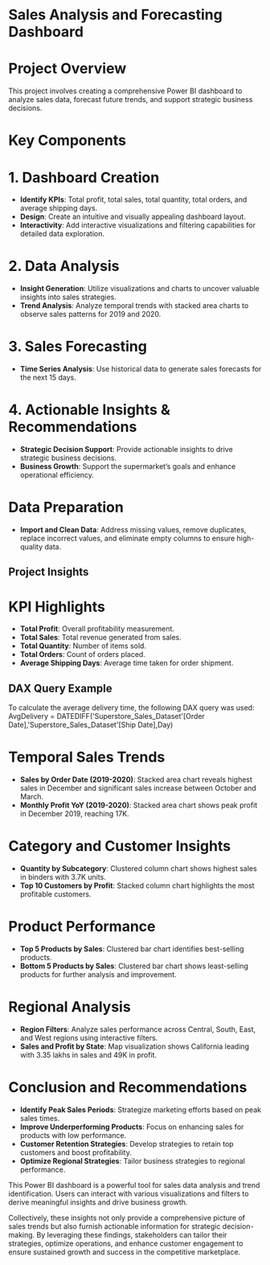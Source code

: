 # Sales Analysis and Forecasting Dashboard

# Project Overview
This project involves creating a comprehensive Power BI dashboard to analyze sales data, forecast future trends, and support strategic business decisions.

# Key Components

# 1. Dashboard Creation
- **Identify KPIs**: Total profit, total sales, total quantity, total orders, and average shipping days.
- **Design**: Create an intuitive and visually appealing dashboard layout.
- **Interactivity**: Add interactive visualizations and filtering capabilities for detailed data exploration.

# 2. Data Analysis
- **Insight Generation**: Utilize visualizations and charts to uncover valuable insights into sales strategies.
- **Trend Analysis**: Analyze temporal trends with stacked area charts to observe sales patterns for 2019 and 2020.

# 3. Sales Forecasting
- **Time Series Analysis**: Use historical data to generate sales forecasts for the next 15 days.

# 4. Actionable Insights & Recommendations
- **Strategic Decision Support**: Provide actionable insights to drive strategic business decisions.
- **Business Growth**: Support the supermarket’s goals and enhance operational efficiency.

# Data Preparation
- **Import and Clean Data**: Address missing values, remove duplicates, replace incorrect values, and eliminate empty columns to ensure high-quality data.

## Project Insights

# KPI Highlights
- **Total Profit**: Overall profitability measurement.
- **Total Sales**: Total revenue generated from sales.
- **Total Quantity**: Number of items sold.
- **Total Orders**: Count of orders placed.
- **Average Shipping Days**: Average time taken for order shipment.

## DAX Query Example
To calculate the average delivery time, the following DAX query was used:
AvgDelivery = DATEDIFF('Superstore_Sales_Dataset'[Order Date],'Superstore_Sales_Dataset'[Ship Date],Day)

# Temporal Sales Trends
- **Sales by Order Date (2019-2020)**: Stacked area chart reveals highest sales in December and significant sales increase between October and March.
- **Monthly Profit YoY (2019-2020)**: Stacked area chart shows peak profit in December 2019, reaching 17K.

# Category and Customer Insights
- **Quantity by Subcategory**: Clustered column chart shows highest sales in binders with 3.7K units.
- **Top 10 Customers by Profit**: Stacked column chart highlights the most profitable customers.

# Product Performance
- **Top 5 Products by Sales**: Clustered bar chart identifies best-selling products.
- **Bottom 5 Products by Sales**: Clustered bar chart shows least-selling products for further analysis and improvement.

# Regional Analysis
- **Region Filters**: Analyze sales performance across Central, South, East, and West regions using interactive filters.
- **Sales and Profit by State**: Map visualization shows California leading with 3.35 lakhs in sales and 49K in profit.

# Conclusion and Recommendations
- **Identify Peak Sales Periods**: Strategize marketing efforts based on peak sales times.
- **Improve Underperforming Products**: Focus on enhancing sales for products with low performance.
- **Customer Retention Strategies**: Develop strategies to retain top customers and boost profitability.
- **Optimize Regional Strategies**: Tailor business strategies to regional performance.


This Power BI dashboard is a powerful tool for sales data analysis and trend identification. Users can interact with various visualizations and filters to derive meaningful insights and drive business growth.

Collectively, these insights not only provide a comprehensive picture of sales trends but also furnish actionable information for strategic decision-making. By leveraging these findings, stakeholders can tailor their strategies, optimize operations, and enhance customer engagement to ensure sustained growth and success in the competitive marketplace.
